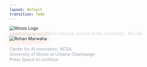 ```yaml
---
layout: default
transition: fade
---
```


<!-- # Illinois Chat
## Your AI Teaching & Learning Assistant -->

<!-- Theme Toggle Component -->
<ThemeToggle />

<div class="flex flex-col items-center justify-center h-full">
  <!-- Illinois Chat Logo Container -->
  <div class="flex items-center justify-center mb-12">
    <!-- I Logo -->
    <img 
      src="/images/logo_illinois.png" 
      alt="Illinois Logo" 
      class="h-24 w-auto mr-4"
    />
    <!-- Illinois Chat Text -->
    <a href="https://chat.illinois.edu" target="_blank" class="montserrat-heading text-6xl md:text-7xl lg:text-8xl font-bold theme-text-primary hover:text-orange-500 transition-colors no-underline cursor-pointer" style="border-bottom: none;">
      Illinois Chat
    </a>
  </div>
  
  <!-- Subtitle -->
  <div class="montserrat-paragraph text-xl md:text-2xl theme-text-secondary mb-16 max-w-4xl leading-relaxed text-center">
    Launching as an official campus service at the university… this fall
  </div>
  
  <!-- Presenter Information -->
  <div class="flex items-center gap-8">
    <img 
      src="/images/Rohan Marwaha.jpeg" 
      alt="Rohan Marwaha" 
      class="w-24 h-24 md:w-28 md:h-28 rounded-full border-4 border-orange-500 shadow-lg theme-profile-image"
    />
    <div class="text-left">
      <div class="montserrat-heading text-xl md:text-2xl font-semibold theme-text-primary mb-3">
        Rohan Marwaha
      </div>
      <div class="montserrat-paragraph theme-text-muted text-base md:text-lg">
        Center for AI Innovation, NCSA
      </div>
      <div class="montserrat-paragraph theme-text-muted text-sm md:text-base opacity-75">
        University of Illinois at Urbana-Champaign
      </div>
    </div>
  </div>
  
  <!-- Navigation hint -->
  <div 
    @click="$slidev.nav.next" 
    class="absolute bottom-8 left-1/2 transform -translate-x-1/2 
           montserrat-paragraph theme-text-muted text-sm md:text-base 
           hover:text-orange-500 transition-colors cursor-pointer
           flex items-center gap-2"
  >
    Press Space to continue
    <carbon:arrow-right class="text-lg" />
  </div>
</div>

<style>
/* Custom styling for the title slide with theme support */
.slidev-page {
  background: var(--theme-bg-primary, linear-gradient(135deg, #1a1a1a 0%, #2d2d2d 100%));
  min-height: 100vh;
  transition: background 0.3s ease-in-out;
}

/* Enhanced logo styling with theme-aware Illinois colors */
.montserrat-heading {
  /* Light mode: Blue gradient */
  background: linear-gradient(135deg, var(--illinois-blue) 0%, #0891b2 50%, var(--illinois-blue) 100%);
  -webkit-background-clip: text;
  -webkit-text-fill-color: transparent;
  background-clip: text;
  text-shadow: none;
  transition: background 0.3s ease-in-out;
}

/* Dark mode: Orange gradient */
.dark .montserrat-heading {
  background: linear-gradient(135deg, var(--illinois-orange) 0%, #f7931e 50%, var(--illinois-orange) 100%);
  -webkit-background-clip: text;
  -webkit-text-fill-color: transparent;
  background-clip: text;
}

/* Theme-based text colors */
.theme-text-primary {
  color: var(--theme-text-primary, #ffffff);
  transition: color 0.3s ease-in-out;
}

.theme-text-secondary {
  color: var(--theme-text-secondary, #d1d5db);
  transition: color 0.3s ease-in-out;
}

.theme-text-muted {
  color: var(--theme-text-muted, #9ca3af);
  transition: color 0.3s ease-in-out;
}

/* Profile image with theme-aware border */
.theme-profile-image {
  border-color: var(--theme-accent-orange, #ff6b35) !important;
  transition: border-color 0.3s ease-in-out;
}

/* Responsive adjustments */
@media (max-width: 768px) {
  .montserrat-heading {
    font-size: 2.5rem !important;
  }
}

/* Subtle animation for the profile image */
@keyframes pulse-glow {
  0%, 100% {
    box-shadow: 0 0 20px rgba(255, 107, 53, 0.3);
  }
  50% {
    box-shadow: 0 0 30px rgba(255, 107, 53, 0.5);
  }
}

.theme-profile-image {
  animation: pulse-glow 3s ease-in-out infinite;
}

/* Light theme adjustments */
:root.theme-light .theme-profile-image {
  animation: pulse-glow-light 3s ease-in-out infinite;
}

@keyframes pulse-glow-light {
  0%, 100% {
    box-shadow: 0 0 15px rgba(19, 41, 75, 0.2);
  }
  50% {
    box-shadow: 0 0 25px rgba(19, 41, 75, 0.3);
  }
}
</style>


<!--
Title slide for Illinois Chat presentation
Event: Summer of AI @ CITL, July 2, 2025
Presenter: Rohan Marwaha, Research Software Engineer at NCSA
Using standard Tailwind classes for compatibility
--> 